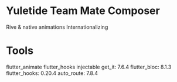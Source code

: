 # Yuletide Team Mate Composer

Rive & native animations
Internationalizing

# Tools

flutter_animate
flutter_hooks
injectable
get_it: 7.6.4
flutter_bloc: 8.1.3
flutter_hooks: 0.20.4
auto_route: 7.8.4
